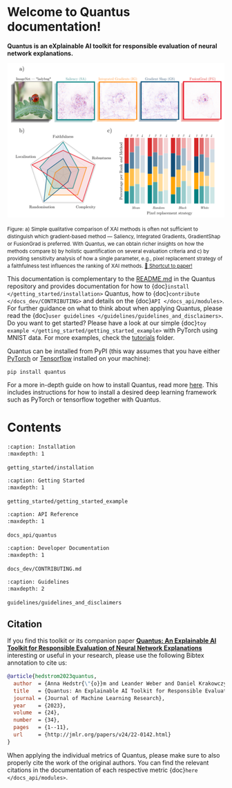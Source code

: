 # Welcome to Quantus documentation!

**Quantus is an eXplainable AI toolkit for responsible evaluation of neural network explanations.**

<p align="center">
  <img width=“400” src="https://raw.githubusercontent.com/understandable-machine-intelligence-lab/Quantus/main/viz.png">
</p>
<p><small>
Figure: a) Simple qualitative comparison of XAI methods is often not sufficient to distinguish which
gradient-based method — Saliency, Integrated Gradients, GradientShap or FusionGrad
is preferred. With Quantus, we can obtain richer insights on how the methods compare b) by holistic
quantification on several evaluation criteria and c) by providing sensitivity analysis of how a single parameter,
e.g., pixel replacement strategy of a faithfulness test influences the ranking of XAI methods. <a href="https://arxiv.org/abs/2202.06861">📑 Shortcut to paper!</a>
</small></p>


This documentation is complementary to the [README.md](https://github.com/understandable-machine-intelligence-lab/Quantus) in the Quantus repository and provides documentation
for how to {doc}`install </getting_started/installation>` Quantus, how to {doc}`contribute </docs_dev/CONTRIBUTING>` and details on the {doc}`API </docs_api/modules>`.
For further guidance on what to think about when applying Quantus, please read the {doc}`user guidelines </guidelines/guidelines_and_disclaimers>`. Do you want to get started? Please have a look at our simple {doc}`toy example </getting_started/getting_started_example>` with PyTorch using MNIST data.
For more examples, check the [tutorials](https://github.com/understandable-machine-intelligence-lab/Quantus/tree/main/tutorials) folder.

Quantus can be installed from PyPI (this way assumes that you have either [PyTorch](https://pytorch.org/) or [Tensorflow](https://www.tensorflow.org) installed on your machine):

```setup
pip install quantus
```

For a more in-depth guide on how to install Quantus, read more [here](https://quantus.readthedocs.io/en/latest/getting_started/installation.html). This includes instructions for how to install a desired deep learning framework such as PyTorch or tensorflow together with Quantus.

# Contents

```{toctree}
:caption: Installation
:maxdepth: 1

getting_started/installation
```

```{toctree}
:caption: Getting Started
:maxdepth: 1

getting_started/getting_started_example
```

```{toctree}
:caption: API Reference
:maxdepth: 1

docs_api/quantus
```

```{toctree}
:caption: Developer Documentation
:maxdepth: 1

docs_dev/CONTRIBUTING.md
```

```{toctree}
:caption: Guidelines
:maxdepth: 2

guidelines/guidelines_and_disclaimers
```


## Citation


If you find this toolkit or its companion paper
[**Quantus: An Explainable AI Toolkit for Responsible Evaluation of Neural Network Explanations**](https://arxiv.org/abs/2202.06861)
interesting or useful in your research, please use the following Bibtex annotation to cite us:

```bibtex
@article{hedstrom2023quantus,
  author  = {Anna Hedstr{\"{o}}m and Leander Weber and Daniel Krakowczyk and Dilyara Bareeva and Franz Motzkus and Wojciech Samek and Sebastian Lapuschkin and Marina Marina M.{-}C. H{\"{o}}hne},
  title   = {Quantus: An Explainable AI Toolkit for Responsible Evaluation of Neural Network Explanations and Beyond},
  journal = {Journal of Machine Learning Research},
  year    = {2023},
  volume  = {24},
  number  = {34},
  pages   = {1--11},
  url     = {http://jmlr.org/papers/v24/22-0142.html}
}
```

When applying the individual metrics of Quantus, please make sure to also properly cite the work of the original authors.
You can find the relevant citations in the documentation of each respective metric {doc}`here </docs_api/modules>`.
